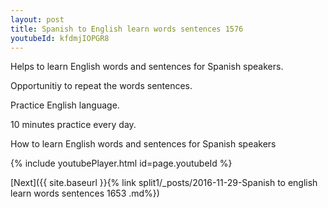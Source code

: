 ```yaml
---
layout: post
title: Spanish to English learn words sentences 1576 
youtubeId: kfdmjIOPGR8
---
```

 
 
Helps to learn English words and sentences for Spanish speakers.

Opportunitiy to repeat the words sentences. 

Practice English language. 
 
10 minutes practice every day. 
 
How to learn English words and sentences for Spanish speakers 
 
{% include youtubePlayer.html id=page.youtubeId %}
 
 
[Next]({{ site.baseurl }}{% link  split1/_posts/2016-11-29-Spanish to english learn words sentences 1653 .md%})
 
